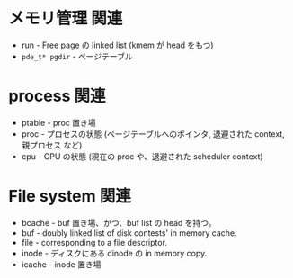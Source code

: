 # メモリ管理 関連

- run            - Free page の linked list (kmem が head をもつ)
- `pde_t* pgdir` - ページテーブル 

# process 関連

- ptable - proc 置き場
- proc   - プロセスの状態 (ページテーブルへのポインタ, 退避された context, 親プロセス など)
- cpu    - CPU の状態 (現在の proc や、退避された scheduler context)

# File system 関連

- bcache - buf 置き場、かつ、buf list の head を持つ。
- buf    - doubly linked list of disk contests' in memory cache.
- file   - corresponding to a file descriptor.
- inode  - ディスクにある dinode の in memory copy.
- icache - inode 置き場


